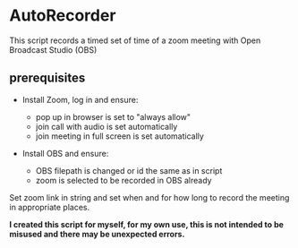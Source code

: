 # AutoRecorder
This script records a timed set of time of a zoom meeting with Open Broadcast Studio (OBS)

## **prerequisites**

* Install Zoom, log in and ensure:
    * pop up in browser is set to "always allow"
    * join call with audio is set automatically
    * join meeting in full screen is set automatically

* Install OBS and ensure:
    * OBS filepath is changed or id the same as in script
    * zoom is selected to be recorded in OBS already

Set zoom link in string and set when and for how long to record the meeting in appropriate places.

**I created this script for myself, for my own use, this is not intended to be misused and there may be unexpected errors.**
